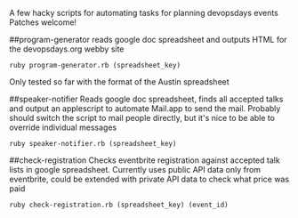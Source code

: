 A few hacky scripts for automating tasks for planning devopsdays events
Patches welcome!



##program-generator
reads google doc spreadsheet and outputs HTML for the devopsdays.org webby site

`ruby program-generator.rb (spreadsheet_key)`

Only tested so far with the format of the Austin spreadsheet

##speaker-notifier
Reads google doc spreadsheet, finds all accepted talks and output an applescript to automate Mail.app to send the mail.
Probably should switch the script to mail people directly, but it's nice to be able to override individual messages

`ruby speaker-notifier.rb (spreadsheet_key)`

##check-registration
Checks eventbrite registration against accepted talk lists in google spreadsheet. Currently uses public API data only from eventbrite, could be extended with private API data to check what price was paid

`ruby check-registration.rb (spreadsheet_key) (event_id)`
